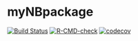 # myNBpackage

[![Build Status](https://app.travis-ci.com/sharechanxd/myNBpackage.svg?branch=main)](https://app.travis-ci.com/sharechanxd/myNBpackage)
[![R-CMD-check](https://github.com/r-lib/covr/workflows/R-CMD-check/badge.svg)](https://github.com/sharechanxd/myNBpackage/actions)
[![codecov](https://codecov.io/github/codecov/example-r/branch/master/graphs/badge.svg)](https://codecov.io/github/codecov/sharechanxd/myNBpackage)
